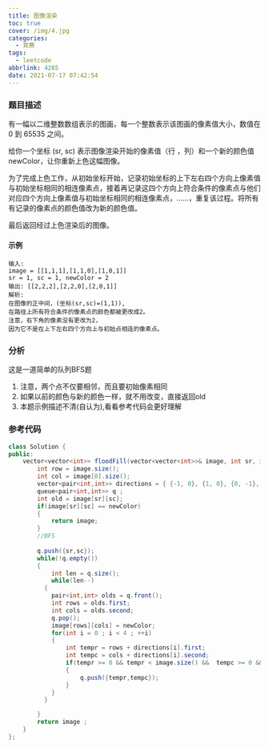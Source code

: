 ```yaml
---
title: 图像渲染
toc: true
cover: /img/4.jpg
categories:
  - 竞赛
tags:
  - leetcode
abbrlink: 4265
date: 2021-07-17 07:42:54
---
```


### 题目描述

有一幅以二维整数数组表示的图画，每一个整数表示该图画的像素值大小，数值在 0 到 65535 之间。<!-- more -->

给你一个坐标 (sr, sc) 表示图像渲染开始的像素值（行 ，列）和一个新的颜色值 newColor，让你重新上色这幅图像。

为了完成上色工作，从初始坐标开始，记录初始坐标的上下左右四个方向上像素值与初始坐标相同的相连像素点，接着再记录这四个方向上符合条件的像素点与他们对应四个方向上像素值与初始坐标相同的相连像素点，……，重复该过程。将所有有记录的像素点的颜色值改为新的颜色值。

最后返回经过上色渲染后的图像。

#### 示例

```
输入: 
image = [[1,1,1],[1,1,0],[1,0,1]]
sr = 1, sc = 1, newColor = 2
输出: [[2,2,2],[2,2,0],[2,0,1]]
解析: 
在图像的正中间，(坐标(sr,sc)=(1,1)),
在路径上所有符合条件的像素点的颜色都被更改成2。
注意，右下角的像素没有更改为2，
因为它不是在上下左右四个方向上与初始点相连的像素点。
```

### 分析

这是一道简单的队列BFS题

1. 注意，两个点不仅要相邻，而且要初始像素相同
2. 如果以前的颜色与新的颜色一样，就不用改变，直接返回old
3. 本题示例描述不清(自认为),看看参考代码会更好理解

### 参考代码

```java
class Solution {
public:
    vector<vector<int>> floodFill(vector<vector<int>>& image, int sr, int sc, int newColor) {
        int row = image.size();
        int col = image[0].size();
        vector<pair<int,int>> directions = { {-1, 0}, {1, 0}, {0, -1}, {0, 1} };
        queue<pair<int,int>> q ;
        int old = image[sr][sc];
        if(image[sr][sc] == newColor)
        {
        	return image;
        }
        //BFS
        
        q.push({sr,sc});
        while(!q.empty())
        {
        	int len = q.size();
        	while(len--)
          {
          	pair<int,int> olds = q.front();
        	int rows = olds.first;
        	int cols = olds.second;
        	q.pop();
        	image[rows][cols] = newColor;
        	for(int i = 0 ; i < 4 ; ++i)
        	{
        		int tempr = rows + directions[i].first;
        		int tempc = cols + directions[i].second;
        		if(tempr >= 0 && tempr < image.size() &&  tempc >= 0 && tempc < image[0].size() && image[tempr][tempc] != newColor && image[tempr][tempc] == old)
        		{
        			q.push({tempr,tempc});
        		}
        	}
          }

        }
        return image ;
    }
};
```

